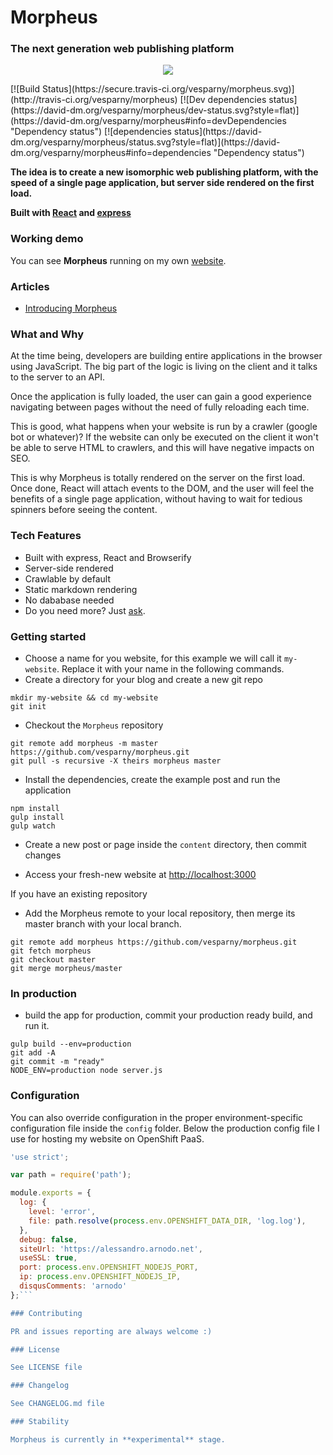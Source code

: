 # Morpheus
### The next generation web publishing platform
<p align="center">
<img src="https://cloud.githubusercontent.com/assets/82070/5554757/28bfa2a8-8c73-11e4-9433-bb814bd2bf11.png"/>
</p>
[![Build Status](https://secure.travis-ci.org/vesparny/morpheus.svg)](http://travis-ci.org/vesparny/morpheus) [![Dev dependencies status](https://david-dm.org/vesparny/morpheus/dev-status.svg?style=flat)](https://david-dm.org/vesparny/morpheus#info=devDependencies "Dependency status") [![dependencies status](https://david-dm.org/vesparny/morpheus/status.svg?style=flat)](https://david-dm.org/vesparny/morpheus#info=dependencies "Dependency status")

**The idea is to create a new isomorphic web publishing platform, with the speed of a single page application, but server side rendered on the first load.**

**Built with [React](http://facebook.github.io/react/) and [express](http://expressjs.com/)**

### Working demo

You can see **Morpheus** running on my own [website](http://alessandro.arnodo.net).

### Articles

* [Introducing Morpheus](http://alessandro.arnodo.net/introducing-morpheus)

### What and Why

At the time being, developers are building entire applications in the browser using JavaScript. The big part of the logic is living on the client and it talks to the server to an API.
  
Once the application is fully loaded, the user can gain a good experience navigating between pages without the need of fully reloading each time.
  
This is good, what happens when your website is run by a crawler (google bot or whatever)? If the website can only be executed on the client it won't be able to serve HTML to crawlers, and this will have negative impacts on SEO.
  
This is why Morpheus is totally rendered on the server on the first load. Once done, React will attach events to the DOM, and the user will feel the benefits of a single page application, without having to wait for tedious spinners before seeing the content.

### Tech Features

* Built with express, React and Browserify
* Server-side rendered
* Crawlable by default
* Static markdown rendering
* No dababase needed
* Do you need more? Just [ask](https://github.com/vesparny/morpheus/issues).
  
### Getting started

* Choose a name for you website, for this example we will call it `my-website`. Replace it with your name in the following commands.
* Create a directory for your blog and create a new git repo

```
mkdir my-website && cd my-website
git init
```

* Checkout the `Morpheus` repository

```
git remote add morpheus -m master https://github.com/vesparny/morpheus.git
git pull -s recursive -X theirs morpheus master
```

* Install the dependencies, create the example post and run the application

```
npm install
gulp install
gulp watch
```

* Create a new post or page inside the `content` directory, then commit changes


* Access your fresh-new website at [http://localhost:3000](http://localhost:3000)

If you have an existing repository

* Add the Morpheus remote to your local repository, then merge its master branch with your local branch.


```
git remote add morpheus https://github.com/vesparny/morpheus.git
git fetch morpheus
git checkout master
git merge morpheus/master
```

   
### In production

* build the app for production, commit your production ready build, and run it.

```
gulp build --env=production
git add -A
git commit -m "ready"
NODE_ENV=production node server.js
```

### Configuration

You can also override configuration in the proper environment-specific configuration file inside the `config` folder.
Below the production config file I use for hosting my website on OpenShift PaaS.

```javascript
'use strict';

var path = require('path');

module.exports = {
  log: {
    level: 'error',
    file: path.resolve(process.env.OPENSHIFT_DATA_DIR, 'log.log'),
  },
  debug: false,
  siteUrl: 'https://alessandro.arnodo.net',
  useSSL: true,
  port: process.env.OPENSHIFT_NODEJS_PORT,
  ip: process.env.OPENSHIFT_NODEJS_IP,
  disqusComments: 'arnodo'
};```

### Contributing

PR and issues reporting are always welcome :)

### License

See LICENSE file

### Changelog

See CHANGELOG.md file

### Stability

Morpheus is currently in **experimental** stage.

